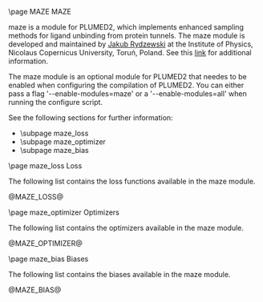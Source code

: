 \page MAZE MAZE

<!-- 
description: Module that implements enhanced sampling methods for ligand 
unbinding from protein tunnels.
authors: Jakub Rydzewski
reference: \cite RydzewskiMaze 
-->

maze is a module for PLUMED2, which implements enhanced sampling methods for 
ligand unbinding from protein tunnels. The maze module is developed and 
maintained by [Jakub Rydzewski](http://www.fizyka.umk.pl/~jr) at the Institute 
of Physics, Nicolaus Copernicus University, Toruń, Poland. See this 
[link](https://www.fizyka.umk.pl/~jr/maze.html) for additional information.

The maze module is an optional module for PLUMED2 that needes to be enabled when 
configuring the compilation of PLUMED2. You can either pass a flag
'\-\-enable-modules=maze' or a '\-\-enable-modules=all' when running the 
configure script. 

See the following sections for further information:

- \subpage maze_loss
- \subpage maze_optimizer
- \subpage maze_bias

\page maze_loss Loss

The following list contains the loss functions available in the maze module.

@MAZE_LOSS@

\page maze_optimizer Optimizers

The following list contains the optimizers available in the maze module.

@MAZE_OPTIMIZER@

\page maze_bias Biases

The following list contains the biases available in the maze module.

@MAZE_BIAS@
